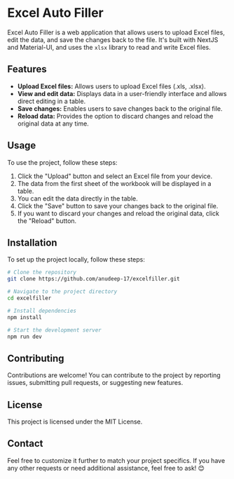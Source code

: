 # Excel Auto Filler

Excel Auto Filler is a web application that allows users to upload Excel files, edit the data, and save the changes back to the file. It's built with NextJS and Material-UI, and uses the `xlsx` library to read and write Excel files.

## Features

- **Upload Excel files:** Allows users to upload Excel files (.xls, .xlsx).
- **View and edit data:** Displays data in a user-friendly interface and allows direct editing in a table.
- **Save changes:** Enables users to save changes back to the original file.
- **Reload data:** Provides the option to discard changes and reload the original data at any time.

## Usage

To use the project, follow these steps:

1. Click the "Upload" button and select an Excel file from your device.
2. The data from the first sheet of the workbook will be displayed in a table.
3. You can edit the data directly in the table.
4. Click the "Save" button to save your changes back to the original file.
5. If you want to discard your changes and reload the original data, click the "Reload" button.

## Installation

To set up the project locally, follow these steps:

```bash
# Clone the repository
git clone https://github.com/anudeep-17/excelfiller.git

# Navigate to the project directory
cd excelfiller

# Install dependencies
npm install

# Start the development server
npm run dev
```

## Contributing

Contributions are welcome! You can contribute to the project by reporting issues, submitting pull requests, or suggesting new features.

## License

This project is licensed under the MIT License.


## Contact

Feel free to customize it further to match your project specifics. If you have any other requests or need additional assistance, feel free to ask! 😊
